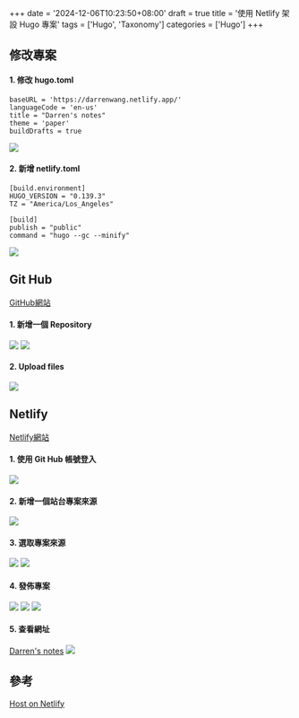 +++
date = '2024-12-06T10:23:50+08:00'
draft = true
title = '使用 Netlify 架設 Hugo 專案'
tags = ['Hugo', 'Taxonomy']
categories = ['Hugo']
+++

## 修改專案

#### 1. 修改 **hugo.toml**
```
baseURL = 'https://darrenwang.netlify.app/'
languageCode = 'en-us'
title = "Darren's notes"
theme = 'paper'
buildDrafts = true
```
![](/images/002_hugoWithNetlify/01.png)

#### 2. 新增 **netlify.toml**
```
[build.environment]
HUGO_VERSION = "0.139.3"
TZ = "America/Los_Angeles"

[build]
publish = "public"
command = "hugo --gc --minify"
```
![](/images/002_hugoWithNetlify/02.png)

## **Git Hub**
[GitHub網站](https://github.com/ "GitHub")

#### 1. 新增一個 **Repository**
![](/images/002_hugoWithNetlify/03.png)
![](/images/002_hugoWithNetlify/04.png)

#### 2. **Upload files**
![](/images/002_hugoWithNetlify/05.png)

## **Netlify**
[Netlify網站](https://github.com/ "Netlify")

#### 1. 使用 **Git Hub** 帳號登入
![](/images/002_hugoWithNetlify/06.png)

#### 2. 新增一個站台專案來源
![](/images/002_hugoWithNetlify/07.png)

#### 3. 選取專案來源
![](/images/002_hugoWithNetlify/08.png)
![](/images/002_hugoWithNetlify/09.png)

#### 4. 發佈專案
![](/images/002_hugoWithNetlify/10.png)
![](/images/002_hugoWithNetlify/11.png)
![](/images/002_hugoWithNetlify/12.png)

#### 5. 查看網址
[Darren's notes](https://darrenwang.netlify.app "Darren's notes")
![](/images/002_hugoWithNetlify/13.png)

## 參考
[Host on Netlify](https://gohugo.io/hosting-and-deployment/hosting-on-netlify/ "")